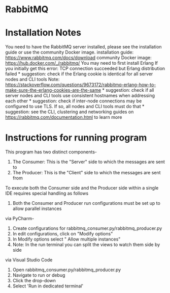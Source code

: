 # RabbitMQ

# Installation Notes
You need to have the RabbitMQ server installed, please see the installation guide or use the community Docker image.
   installation guide: https://www.rabbitmq.com/docs/download
   community Docker image: https://hub.docker.com/_/rabbitmq/
You may need to first install Erlang
      If you initially get this error:
         TCP connection succeeded but Erlang distribution failed
         * suggestion: check if the Erlang cookie is identical for all server nodes and CLI tools
            Note: https://stackoverflow.com/questions/9673172/rabbitmq-erlang-how-to-make-sure-the-erlang-cookies-are-the-same
         * suggestion: check if all server nodes and CLI tools use consistent hostnames when addressing each other
         * suggestion: check if inter-node connections may be configured to use TLS. If so, all nodes and CLI tools must do that
         * suggestion: see the CLI, clustering and networking guides on https://rabbitmq.com/documentation.html to learn more


# Instructions for running program 
This program has two distinct components-
1. The Consumer: This is the "Server" side to which the messages are sent to
2. The Producer: This is the "Client" side to which the messages are sent from

To execute both the Consumer side and the Producer side within a single IDE requires special handling as follows
1. Both the Consumer and Producer run configurations must be set up to allow parallel instances

via PyCharm-
1. Create configurations for rabbitmq_consumer.py/rabbitmq_producer.py 
2. In edit configurations, click on "Modify options"
3. In Modify options select " Allow multiple instances"
4. Note: In the run terminal you can split the views to watch them side by side

via Visual Studio Code
1. Open rabbitmq_consumer.py/rabbitmq_producer.py
2. Navigate to run or debug
3. Click the drop-down
4. Select 'Run in dedicated terminal'
